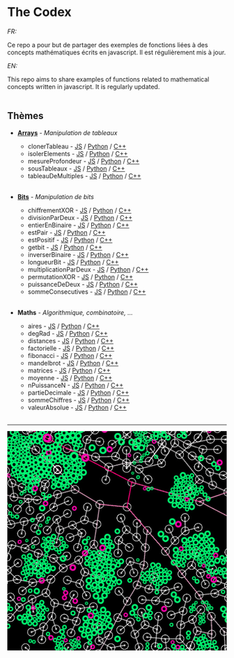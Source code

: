# The Codex

_FR:_ 

Ce repo a pour but de partager des exemples de fonctions liées à des concepts mathématiques écrits en javascript.
Il est régulièrement mis à jour.

_EN:_

This repo aims to share examples of functions related to mathematical concepts written in javascript.
It is regularly updated.<br><br>

   ## Thèmes
  * **[Arrays](https://fr.wikipedia.org/wiki/Tableau_(structure_de_donn%C3%A9es))** - _Manipulation de tableaux_
  
    * clonerTableau - [JS](JavaScript/Arrays/clonerTableau.js) / [Python](Python/Arrays/clonerTableau.py) / [C++](CXX/)
    * isolerElements - [JS](JavaScript/Arrays/isolerElements.js) / [Python](Python/Arrays/isolerElements.py) / [C++](CXX/)
    * mesureProfondeur - [JS](JavaScript/Arrays/mesureProfondeur.js) / [Python](Python/Arrays/mesureProfondeur.py) / [C++](CXX/)
    * sousTableaux - [JS](JavaScript/Arrays/sousTableaux.js) / [Python](Python/Arrays/sousTableaux.py) / [C++](CXX/)
    * tableauDeMultiples - [JS](JavaScript/Arrays/tableauDeMultiples.js) / [Python](Python/Arrays/tableauDeMultiples.py) / [C++](CXX/)
    <br><br>

  * **[Bits](https://fr.wikipedia.org/wiki/Bit)** - _Manipulation de bits_

    * chiffrementXOR - [JS](JavaScript/Bits/chiffrementXOR.js) / [Python](Python/) / [C++](CXX/)
    * divisionParDeux - [JS](JavaScript/Bits/divisionParDeux.js) / [Python](Python/Bits/divisionParDeux.py) / [C++](CXX/)
    * entierEnBinaire - [JS](JavaScript/Bits/entierEnBinaire.js) / [Python](Python/Bits/entierEnBinaire.py) / [C++](CXX/)
    * estPair - [JS](JavaScript/Bits/estPair.js) / [Python](Python/Bits/estPair.py) / [C++](CXX/)
    * estPositif - [JS](JavaScript/Bits/estPositif.js) / [Python](Python/Bits/estPositif.py) / [C++](CXX/)
    * getbit - [JS](JavaScript/Bits/getBit.js) / [Python](Python/Bits/getBit.py) / [C++](CXX/)
    * inverserBinaire - [JS](JavaScript/Bits/inverserBinaire.js) / [Python](Python/Bits/inverserBinaire.py) / [C++](CXX/)
    * longueurBit - [JS](JavaScript/Bits/longueurBit.js) / [Python](Python/Bits/longueurBit.py) / [C++](CXX/)
    * multiplicationParDeux - [JS](JavaScript/Bits/multiplicationParDeux.js) / [Python](Python/Bits/multiplicationParDeux.py) / [C++](CXX/)
    * permutationXOR - [JS](JavaScript/Bits/permutationXOR.js) / [Python](Python/) / [C++](CXX/)
    * puissanceDeDeux - [JS](JavaScript/Bits/puissanceDeDeux.js) / [Python](Python/Bits/puissanceDeDeux.py) / [C++](CXX/)
    * sommeConsecutives - [JS](JavaScript/Bits/sommeConsecutives.js) / [Python](Python/) / [C++](CXX/)
    <br><br>
    
  * **Maths** - _Algorithmique, combinatoire, ..._
  
    * aires - [JS](JavaScript/Maths/aires.js) / [Python](Python/) / [C++](CXX/)
    * degRad - [JS](JavaScript/Maths/degRad.js) / [Python](Python/) / [C++](CXX/)
    * distances - [JS](JavaScript/Maths/distances.js) / [Python](Python/) / [C++](CXX/)
    * factorielle - [JS](JavaScript/Maths/factorielle.js) / [Python](Python/) / [C++](CXX/)
    * fibonacci - [JS](JavaScript/Maths/fibonacci.js) / [Python](Python/) / [C++](CXX/)
    * mandelbrot - [JS](JavaScript/Maths/mandelbrot.js) / [Python](Python/) / [C++](CXX/)
    * matrices - [JS](JavaScript/Maths/matrices.js) / [Python](Python/) / [C++](CXX/)
    * moyenne - [JS](JavaScript/Maths/moyenne.js) / [Python](Python/) / [C++](CXX/)
    * nPuissanceN - [JS](JavaScript/Maths/nPuissanceN.js) / [Python](Python/) / [C++](CXX/)
    * partieDecimale - [JS](JavaScript/Maths/partieDecimale.js) / [Python](Python/) / [C++](CXX/)
    * sommeChiffres - [JS](JavaScript/Maths/sommeChiffres.js) / [Python](Python/) / [C++](CXX/)
    * valeurAbsolue - [JS](JavaScript/Maths/valeurAbsolue.js) / [Python](Python/) / [C++](CXX/)
    <br><br>
  ---

<p align="center"><img src="./img/thumbnail.jpg" /></p>
